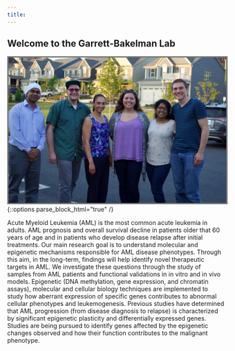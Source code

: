 ```yaml
---
title:
---
```


## Welcome to the Garrett-Bakelman Lab

<div style="text-align:center">
<img src="images/LabPicture.jpg" style="border: 3px solid #777777">
</div>
{::options parse_block_html="true" /}



Acute Myeloid Leukemia (AML) is the most common acute leukemia in adults. AML prognosis and overall survival decline in patients older that 60 years of age and in patients who develop disease relapse after initial treatments. Our main research goal is to understand molecular and epigenetic mechanisms responsible for AML disease phenotypes. Through this aim, in the long-term, findings will help identify novel therapeutic targets in AML. We investigate these questions through the study of
samples from AML patients and functional validations in in vitro and in vivo models. Epigenetic (DNA methylation, gene
expression, and chromatin assays), molecular and cellular biology techniques are implemented to study how aberrant expression
of specific genes contributes to abnormal cellular phenotypes and leukemogenesis. Previous studies have determined that AML
progression (from disease diagnosis to relapse) is characterized by significant epigenetic plasticity and differentially
expressed genes. Studies are being pursued to identify genes affected by the epigenetic changes observed and how their
function contributes to the malignant phenotype.

